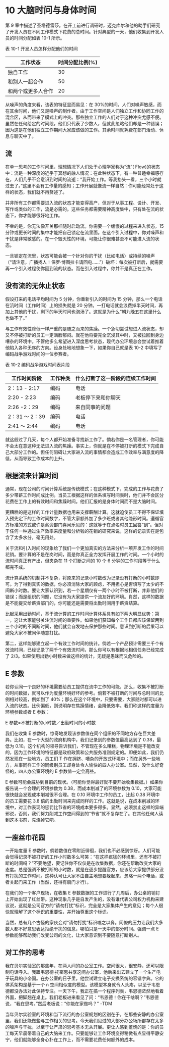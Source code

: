 # 10 大脑时问与身体时间

第 9 章中描述了圣塔德雷莎。在开工前进行调研时，迈克库尔和他的助手们研究了开发人员在不同工作模式下花费的总时间。针对典型的一天，他们收集到开发人员的时间分配如表 10-1 所示。

表 10-1 开发人员怎样分配他们的时间

| 工作状态           | 时间分配比例(%) |
| ------------------ | --------------- |
| 独自工作           | 30              |
| 和别人一起合作     | 50              |
| 和两个或更多人合作 | 20              |

从噪声的角度来看，该表的特征显而易见：在 30%的时间，人们对噪声敏感，而在其余时间，他们又是噪声的制作者。由于工作空间是人们独立工作和协同工作的混合区，从而带来了模式上的冲突。那些独立工作的人们对于这种冲突尤感不便。虽然在任何给定的时间段，他们只代表了少数人，但就此忽略他们却是一种错误；因为这是在他们独立工作期间大家应该做的工作。其余时间就耗费在部门活动、休息与聊天中了。

## 流

在单一思考的工作时间里，理想情况下人们处于心理学家称为“流”( Flow)的状态中：流是一种深度的近乎于冥想的融人情况：在此种状态下，有一种普适幸福感存在，人们几乎不会意识到时间的流逝：“我开始工作。等我抬头一看，三个小时就过去了。”这里不会有工作量的感知；工作开展就像流一样自然：你可能经常处于这样的状态，我们就不再赘述了。

并非所有工作都需要进入流的状态才能变得高产，但对于从事工程、设计、开发、写作或类似的工作，流是必需的。这些任务都需要精神高度集中，只有处在流的状态下，你才能够很好地工作。

不幸的是，你无法像开关那样随时启动流。你需要一个缓慢的过程来进入状态，15 分钟或更长时间的集中才能把自己锁定在流里面。在这个引入过程中，你对噪声和干扰是非常敏感的。在一个毁灭性的环境，可能让你很难甚至不可能进人流的状态。

一旦锁定在流里，状态可能会被一个针对你的干扰（比如电话）或持续的噪声（“请注意，广播找人！保罗·博图拉卡请回电……”）破坏：每次被打断后，就需要再一个引入过程使你回到流的状态。而在引入过程中，你并不是真正在工作。

## 没有流的无休止状态

假设打来的电话平均时间为 5 分钟，你重新引入的时间为 15 分钟，那么一个电话在沆时间（工作时间）上的损失就是 20 分钟。一打电话就会浪费掉半天时间，再加上其他的干扰，剩下的半天时间也泡汤了。这就是为什么“朝九晚五在这里什么也做不了。”

与工作有效性降低一样严重的是随之而来的焦躁。一个急切尝试想进人流状态，却又不停被打断的员工一定满脸郁闷。就在他将要完全沉浸其中时，又被拉回到身边嘈杂的环境中。不管他多么希望进入深度思考状态，现代办公环境总会尝试着推着他陷入各种无序的方向。设身处地地想象一下，如果你自己就是表 10-2 中填写了编码战争游戏时间的一位参赛者。

表 10-2 编码战争游戏时间表片段

| 工作时间阶段   | 工作种类 | 什么打断了这一阶段的连续工作时间 |
| -------------- | -------- | -------------------------------- |
| 2：13 - 2:17   | 编码     | 电话                             |
| 2:20 - 2:23    | 编码     | 老板停下来和你聊天               |
| 2:26 -2：29    | 编码     | 来自同事的问题                   |
| 2：31 ～ 2：39 | 编码     | 电话                             |
| 2:41 ～ 2:44   | 编码     | 电话                             |

就这般过了几天，每个人都开始准备寻找新工作了。倘若你是一名管理者，你可能不会太在意这种无法进入流的焦躁。事实上，你就是在不停被打断的模式下完成自己大部分工作的。但任何阻碍让大家进入流的事情都会造成工作效率与满意度的降低，从而导致工作成本的上升。

## 根据流来计算时间

通常，现在公司的时间计算系统是传统模式；在这种模式下，完成的工作与花费了多少带薪工作时间成比例。当员工根据这样的体系填写时间表时，他们并不会区分花费在工作上的有效时间和焦躁时间。他们汇报的是身体时间而不是大脑时间。

更糟糕的是这样的工作计量数据也用来支撑薪酬计算。这就迫使员工不得不保证填入预先定下的工作时间数字，不管大家额外加了多少班或者其他隐形时间。遵循官方标准的方式或许是薪资部门喜闻乐见的：这就等于在点名时员工回答“到”。但对于任何一种通过生产效率来度量和分析钱的花销的研究来说，这样的记录实在是包含了太多水分，毫无用处。

关于流和引入时间的现象给了我们一个更加真实的方法来分析一项开发工作的时间花销。要计算的不是在岗时间，而是你真正全力发挥开展工作的时间。一个小时的流时间真正有产出，但夹杂在 11 个打断之间的 10 个 6 分钟的工作时段等于什么都完不成。

流计算系统的机制并不复杂，将原来的记录小时数改为记录没有打断的小时数即可。为了得到真实的数据，你必须消除大家的顾虑，不用担心是否填写了太少的不间断小时数。要让大家认识到，若一个星期仅有一两个小时不被打断，并非他们的错误；而是组织的问题，它没有为大家提供一个流友好的环境。肖然，这样的数据是不能提交给薪资部门的，你可能还是需要将出勤时间用于薪资结算。

比起采用出勤时间，基于流计算的工作时间计算体系具有如下两大明显优势：第一，这让大家能够关注流时间的重要性。如果他们获知每个工作日都应该保留两到三个小时的不间断时间，他们就会自发地去保护那些时间。意识到打断的后果可以避免大家不被同伴随意打扰。

第二，这样能够建立起一个有效工作时间的统计。倘若一个产品预计需要三千个有效流时间，已经记录了两千个有效流时间，那么你可以有根据地相信任务已经完成了 2/3。如果使用出勤小时数来做这样的统计，无疑是愚昧而又危险的。

## E 参数

若你认同一个良好的环境需要给员工提供在流中工作的可能，那么，收集不被打断的时间数据，就可以作为度量环境好坏的参考。倘若不被打断的时间与总时间的比例相对较高，例如到了 40%；那么在这个环境中，只要需要，大家随时都可以进入流的状态。比例偏低，则说明存在焦躁情绪，会降低效率。我们称这样的度量为环境参数或者 E 参数：

E 参数=不被打断的小时数／出勤时间的小时数

我们在收集 E 参数时，惊奇地发现该参数值在同个组织的不同地方存在巨大差异。比如，在一个大型的政府机构中，我们记录到的参数值最高达到了 0.38，最低为 0.10。这个机构的领导告诉我们，不管现在多么糟糕，物理环境是不能改变的，因为工作环境的特征都是政府政策和公共服务准则规定的。即便如此，我们仍然发现在一些地方，员工们 T 作在拥挤、嘈杂的开放式环境中；而在另外一些地方，从事同样工作的同级别员工却身处令人愉快的四人办公室。显然，没什么好奇怪的，四人办公室环境的 E 参数值一定会高些。

E 参数可能会威胁到目前的现状。（可能你觉得最好就不要开始收集数据。）如果你报告说一个合理的环境参数为 0.38，而成本削减了的环境参数为 0.10，大家可能很快就会发现成本削减很不合理。在 0.10 环境中工作的员工，比起 0.38 环境中的员工需要花 3.8 倍的出勤时间来完成同样的工作。这就是说，在成本削减的环境中，对工作表现的惩罚比节省的环境成本要多得多。显然，必须禁止这样的异端邪说，否则，我们努力削减工作空间得到的“节省”就不复存在了。在其他任何人读到这本书前，先烧掉它吧。

## 一座丝巾花园

一开始度量 E 参数时，倘若数值在零附近徘徊，我们也不必感到惊讶。人们可能会觉得记录不被打断的工作小时数多么可笑：“在这样疯猛的环境里，还有不被打断的时间吗？”不要绝望，要记住你不仅仅是在收集数据，你还在帮助改变大家的态度。总是强调不被打断的小时数，就是在逐步提醒官方，应该给大家提供部分没有打扰的工作时间。这种认可让大家不由自主地想要躲起来，忽略一两个电话，或者关起门来工作（当然，还得有扇门才行）。

在我们的一个客户现场，在收集 E 参数数据的工作进行了几周后，办公桌的销钉上开始出现了红丝带。这种现象几乎是自发产生的，没有谁代表公司权力机构来建议说，这就是公司官方的“请勿打扰”标识，完全是大家集体产生的意见；每个人很快就理解了这个标识的重要性，并开始尊重这个标识。

当然，总有几个古怪的家伙会对“请勿打扰”标识嗤之以鼻。同僚的压力让我们大多数人都不好意思表达拒绝干扰的信息，哪怕只是一天中的部分时间。强调一点 E 参数能够帮助我们改变公司的文化，让大家意识到不要随意打断别人。

## 对工作的思考

我在贝尔实验室的那些年，在两人间的办公室工作。空间很大，很安静，还可以限制电话呼入。我跟韦恩德·托密思共享这间办公室，他后来出去建立了一个生产电子玩具的小帝国。在办公室的日子里，他尝试建立电子交换系统的容错字典。它的体系架构是基于一个 n 空间相似度的模型。该模型本身就令人头疼，以至于韦恩德都没办法对此保持专注。一天下午，我正在搞一个程序列表，韦恩德茫然地看着外面，把脚翘在桌上。我们老板进来看见了问：“韦恩德！你在干啥啊？”韦恩德说，“我在思考。”然后老板说：“你能在家做吗？”
-TDM

当年贝尔实验室的环境和当下流行的办公室规划的区别在于，在那些安静的办公室里，我们还能做些与工作相关的思考。今天我们见过的大部分办公场所都存在太多的噪声与干扰，以至于让严肃的思考基本无从开展。更让人感到羞愧的是：你的员工每天早晨带着自己的大脑来工作。只要能够让工作环境变得稍微有点显得平静安宁，他们就能够全身心扑在工作上，而不需要花费任何额外的成本。
